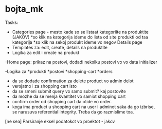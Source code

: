 # bojta_mk

Tasks:

- Categories page - mesto kade so se listaat kategoriite na produktite (JAKOV)
  *so klik na kategorija ideme do lista od site produkti od taa kategorija
  *so klik na sekoj produkt ideme vo negov Details page
- Templates za: edit, create, details na produktite
- Logika za edit i create na produkt

-Home page: prikaz na postovi, dodadi nekolku postovi vo vo data initializer

-Logika za
*produkti
*postovi
*shopping-cart
*orders

- da se dodade confirmation za delete product vo admin delot
- verojatno i za shopping cart isto
- da se smeni submit query vo samo submit? kaj postovite
- da mozhe da se menja kvantitet vo samiot shopping cart 
- confirm order od shopping cart da otide vo order.
- koga ima product u shopping cart na user i adminot saka da go izbrise, se narusuva referential integrity. Treba da go razmislime toa.

[ne sea]
Parsiranje eksel podatokot vo proektot - jakov
